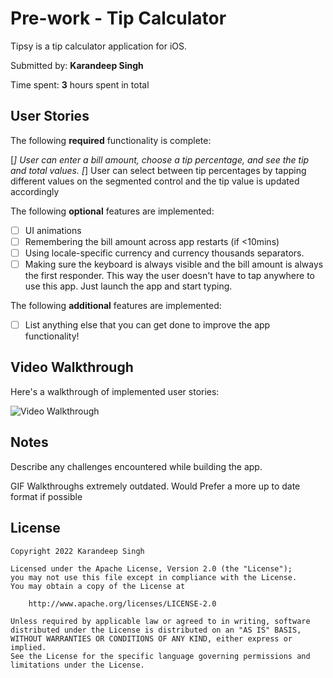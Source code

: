 # Pre-work - Tip Calculator

Tipsy is a tip calculator application for iOS.

Submitted by: **Karandeep Singh**

Time spent: **3** hours spent in total

## User Stories

The following **required** functionality is complete:

[*] User can enter a bill amount, choose a tip percentage, and see the tip and total values.
[*] User can select between tip percentages by tapping different values on the segmented control and the tip value is updated accordingly

The following **optional** features are implemented:

* [ ] UI animations
* [ ] Remembering the bill amount across app restarts (if <10mins)
* [ ] Using locale-specific currency and currency thousands separators.
* [ ] Making sure the keyboard is always visible and the bill amount is always the first responder. This way the user doesn't have to tap anywhere to use this app. Just launch the app and start typing.

The following **additional** features are implemented:

- [ ] List anything else that you can get done to improve the app functionality!

## Video Walkthrough

Here's a walkthrough of implemented user stories:

<img src='http://g.recordit.co/6otSlyLq5V.gif' title='Video Walkthrough' width='' alt='Video Walkthrough' />



## Notes

Describe any challenges encountered while building the app.

GIF Walkthroughs extremely outdated. Would Prefer a more up to date format if possible

## License

    Copyright 2022 Karandeep Singh

    Licensed under the Apache License, Version 2.0 (the "License");
    you may not use this file except in compliance with the License.
    You may obtain a copy of the License at

        http://www.apache.org/licenses/LICENSE-2.0

    Unless required by applicable law or agreed to in writing, software
    distributed under the License is distributed on an "AS IS" BASIS,
    WITHOUT WARRANTIES OR CONDITIONS OF ANY KIND, either express or implied.
    See the License for the specific language governing permissions and
    limitations under the License.
